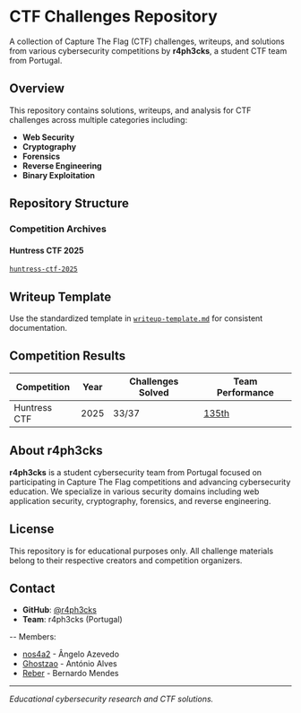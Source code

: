 # CTF Challenges Repository

A collection of Capture The Flag (CTF) challenges, writeups, and solutions from various cybersecurity competitions by **r4ph3cks**, a student CTF team from Portugal.

## Overview

This repository contains solutions, writeups, and analysis for CTF challenges across multiple categories including:
- **Web Security**
- **Cryptography**
- **Forensics**
- **Reverse Engineering**
- **Binary Exploitation**

## Repository Structure

### Competition Archives

#### **Huntress CTF 2025** 
[`huntress-ctf-2025`](huntress-ctf-2025/)

## Writeup Template

Use the standardized template in [`writeup-template.md`](writeup-template.md) for consistent documentation.

## Competition Results

| Competition | Year | Challenges Solved | Team Performance |
|-------------|------|-------------------|------------------|
| Huntress CTF | 2025 | 33/37 | [135th](https://ctf.huntress.com/events/308dbb3b-8095-40e8-a46f-900e11f2a084/scoreboard) |

## About r4ph3cks

**r4ph3cks** is a student cybersecurity team from Portugal focused on participating in Capture The Flag competitions and advancing cybersecurity education. We specialize in various security domains including web application security, cryptography, forensics, and reverse engineering.

## License

This repository is for educational purposes only. All challenge materials belong to their respective creators and competition organizers.

## Contact

- **GitHub**: [@r4ph3cks](https://github.com/r4ph3cks)
- **Team**: r4ph3cks (Portugal)

-- Members:
   - [nos4a2](https://github.com/ang3lo-azevedo) - Ângelo Azevedo
   - [Ghostzao](https://github.com/Ghostzao) - António Alves
   - [Reber](https://github.com/r3ber) - Bernardo Mendes

---

*Educational cybersecurity research and CTF solutions.*
